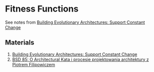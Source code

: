 # Fitness Functions

See notes from [Building Evolutionary Architectures: Support Constant Change](../../books/20241225-building-evolutionary-architectures-support-constant-change.md)



## Materials
1. [Building Evolutionary Architectures: Support Constant Change](../../books/20241225-building-evolutionary-architectures-support-constant-change.md)
1. [BSD 85: O Architectural Kata i procesie projektowania architektury z Piotrem Filipowiczem](https://bettersoftwaredesign.pl/podcast/o-architectural-kata-i-procesie-projektowania-architektury-z-piotrem-filipowiczem/)
